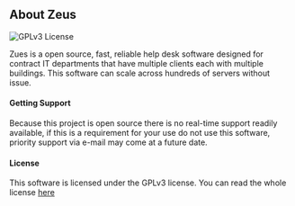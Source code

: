 ## About Zeus
![GPLv3 License](https://img.shields.io/badge/License-GPLv3-green.svg)

Zues is a open source, fast, reliable help desk software designed for contract IT departments that have multiple clients each with multiple buildings. This software can scale across hundreds of servers without issue.

#### Getting Support
Because this project is open source there is no real-time support readily available, if this is a requirement for your use do not use this software, priority support via e-mail may come at a future date.

#### License
This software is licensed under the GPLv3 license. You can read the whole license [here](https://github.com/IQAndreas/markdown-licenses/blob/master/gnu-gpl-v3.0.md)